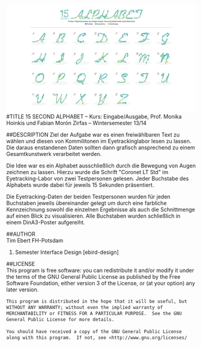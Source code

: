 ![image](screenshot.png)  
#TITLE
15 SECOND ALPHABET
– Kurs: Eingabe/Ausgabe, Prof. Monika Hoinkis und Fabian Morón Zirfas
– Wintersemester 13/14


##DESCRIPTION
Ziel der Aufgabe war es einen freiwählbaren Text zu wählen und diesen von Kommilitonen im Eyetrackinglabor lesen zu lassen. Die daraus enstandenen Daten sollten dann grafisch ansprechend zu einem Gesamtkunstwerk verarbeitet werden.

Die Idee war es ein Alphabet ausschließlich durch die Bewegung von Augen zeichnen zu lassen. Hierzu wurde die Schrift "Coronet LT Std" im Eyetracking-Labor von zwei Testpersonen gelesen. Jeder Buchstabe des Alphabets wurde dabei für jeweils 15 Sekunden präsentiert. 

Die Eyetracking-Daten der beiden Testpersonen wurden für jeden Buchstaben jeweils übereinander gelegt um durch eine farbliche Kennzeichnung sowohl die einzelnen Ergebnisse als auch die Schnittmenge auf einen Blick zu visualisieren. Alle Buchstaben wurden schließlich in einem DinA3-Poster aufgereiht.


##AUTHOR  
Tim Ebert
FH-Potsdam
1. Semester Interface Design
[ebird-design]


##LICENSE  
	This program is free software: you can redistribute it and/or modify it under the terms of the GNU General Public License as published by the Free Software Foundation, either version 3 of the License, or (at your option) any later version.

    This program is distributed in the hope that it will be useful, but WITHOUT ANY WARRANTY; without even the implied warranty of MERCHANTABILITY or FITNESS FOR A PARTICULAR PURPOSE.  See the GNU General Public License for more details.

    You should have received a copy of the GNU General Public License along with this program.  If not, see <http://www.gnu.org/licenses/